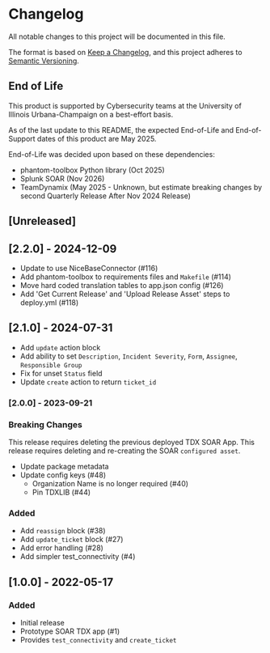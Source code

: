 # Changelog
All notable changes to this project will be documented in this file.

The format is based on [Keep a
Changelog](https://keepachangelog.com/en/1.0.0/), and this project
adheres to [Semantic Versioning](https://semver.org/spec/v2.0.0.html).

## End of Life

This product is supported by Cybersecurity teams at the
University of Illinois Urbana-Champaign on a best-effort basis.

As of the last update to this README, the expected End-of-Life and 
End-of-Support dates of this product are May 2025.

End-of-Life was decided upon based on these dependencies:

  - phantom-toolbox Python library (Oct 2025)
  - Splunk SOAR (Nov 2026)
  - TeamDynamix (May 2025 - Unknown, but estimate breaking changes by second
  Quarterly Release After Nov 2024 Release)

## [Unreleased]

## [2.2.0] - 2024-12-09

- Update to use NiceBaseConnector (#116)
- Add phantom-toolbox to requirements files and `Makefile` (#114)
- Move hard coded translation tables to app.json config (#126)
- Add 'Get Current Release' and 'Upload Release Asset' steps to deploy.yml (#118)

## [2.1.0] - 2024-07-31

- Add `update` action block
- Add ability to set `Description`, `Incident Severity`, `Form`, `Assignee`, `Responsible Group`
- Fix for unset `Status` field
- Update `create` action to return `ticket_id`

### [2.0.0] - 2023-09-21

### Breaking Changes

This release requires deleting the previous deployed TDX SOAR App.
This release requires deleting and re-creating the SOAR `configured asset`.

- Update package metadata
- Update config keys (#48)
  - Organization Name is no longer required (#40)
  - Pin TDXLIB (#44)

### Added

- Add `reassign` block (#38)
- Add `update_ticket` block (#27)
- Add error handling (#28)
- Add simpler test_connectivity (#4)

## [1.0.0] - 2022-05-17

### Added

- Initial release
- Prototype SOAR TDX app (#1)
- Provides `test_connectivity` and `create_ticket`